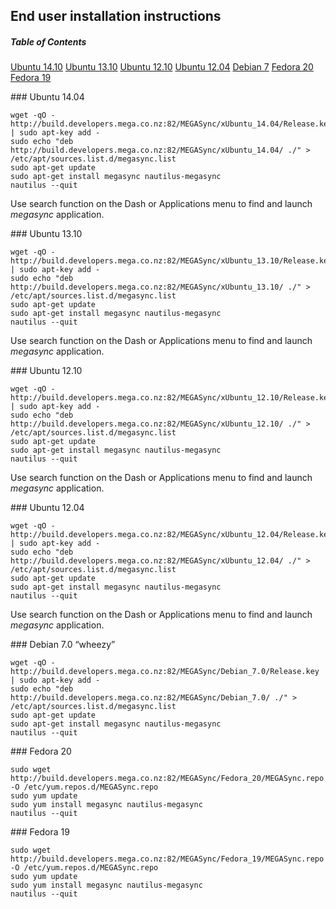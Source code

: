## End user installation instructions

##### Table of Contents
[Ubuntu 14.10](#ubuntu_14.10)
[Ubuntu 13.10](#ubuntu_13.10)
[Ubuntu 12.10](#ubuntu_12.10)
[Ubuntu 12.04](#ubuntu_12.04)
[Debian 7](#debian_7)
[Fedora 20](#fedora_20)
[Fedora 19](#fedora_19)


<a name="ubuntu_14.04"/>
### Ubuntu 14.04

```
wget -qO - http://build.developers.mega.co.nz:82/MEGASync/xUbuntu_14.04/Release.key | sudo apt-key add -
sudo echo "deb http://build.developers.mega.co.nz:82/MEGASync/xUbuntu_14.04/ ./" > /etc/apt/sources.list.d/megasync.list
sudo apt-get update
sudo apt-get install megasync nautilus-megasync
nautilus --quit
```
Use search function on the Dash or Applications menu to find and launch *megasync* application.

<a name="ubuntu_13.10"/>
### Ubuntu 13.10

```
wget -qO - http://build.developers.mega.co.nz:82/MEGASync/xUbuntu_13.10/Release.key | sudo apt-key add -
sudo echo "deb http://build.developers.mega.co.nz:82/MEGASync/xUbuntu_13.10/ ./" > /etc/apt/sources.list.d/megasync.list
sudo apt-get update
sudo apt-get install megasync nautilus-megasync
nautilus --quit
```
Use search function on the Dash or Applications menu to find and launch *megasync* application.

<a name="ubuntu_12.10"/>
### Ubuntu 12.10

```
wget -qO - http://build.developers.mega.co.nz:82/MEGASync/xUbuntu_12.10/Release.key | sudo apt-key add -
sudo echo "deb http://build.developers.mega.co.nz:82/MEGASync/xUbuntu_12.10/ ./" > /etc/apt/sources.list.d/megasync.list
sudo apt-get update
sudo apt-get install megasync nautilus-megasync
nautilus --quit
```
Use search function on the Dash or Applications menu to find and launch *megasync* application.

<a name="ubuntu_12.04"/>
### Ubuntu 12.04

```
wget -qO - http://build.developers.mega.co.nz:82/MEGASync/xUbuntu_12.04/Release.key | sudo apt-key add -
sudo echo "deb http://build.developers.mega.co.nz:82/MEGASync/xUbuntu_12.04/ ./" > /etc/apt/sources.list.d/megasync.list
sudo apt-get update
sudo apt-get install megasync nautilus-megasync
nautilus --quit
```
Use search function on the Dash or Applications menu to find and launch *megasync* application.

<a name="debian_7"/>
### Debian 7.0 “wheezy”

```
wget -qO - http://build.developers.mega.co.nz:82/MEGASync/Debian_7.0/Release.key  | sudo apt-key add -
sudo echo "deb http://build.developers.mega.co.nz:82/MEGASync/Debian_7.0/ ./" > /etc/apt/sources.list.d/megasync.list
sudo apt-get update
sudo apt-get install megasync nautilus-megasync
nautilus --quit
```

<a name="fedora_20"/>
### Fedora 20

```
sudo wget http://build.developers.mega.co.nz:82/MEGASync/Fedora_20/MEGASync.repo -O /etc/yum.repos.d/MEGASync.repo
sudo yum update
sudo yum install megasync nautilus-megasync
nautilus --quit
```

<a name="fedora_19"/>
### Fedora 19

```
sudo wget http://build.developers.mega.co.nz:82/MEGASync/Fedora_19/MEGASync.repo -O /etc/yum.repos.d/MEGASync.repo
sudo yum update
sudo yum install megasync nautilus-megasync
nautilus --quit
```
